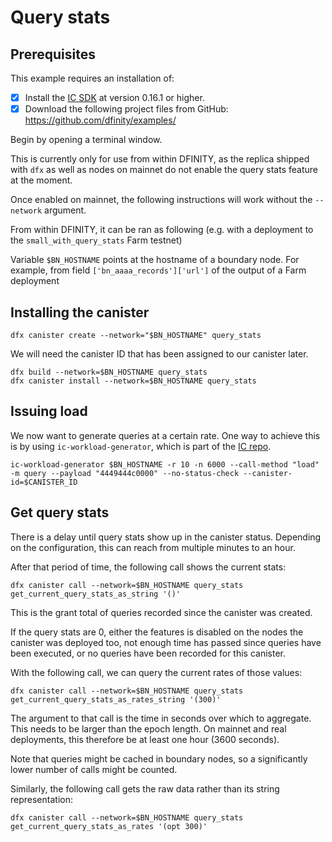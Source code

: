 # Query stats

## Prerequisites
This example requires an installation of:

- [x] Install the [IC SDK](../developer-docs/setup/install/index.mdx) at version 0.16.1 or higher.
- [x] Download the following project files from GitHub: https://github.com/dfinity/examples/

Begin by opening a terminal window.

This is currently only for use from within DFINITY, as the replica shipped with `dfx` as well as nodes on 
mainnet do not enable the query stats feature at the moment.

Once enabled on mainnet, the following instructions will work without the `--network` argument.

From within DFINITY, it can be ran as following (e.g. with a deployment to the `small_with_query_stats` Farm testnet)

Variable `$BN_HOSTNAME` points at the hostname of a boundary node. For example, from field `['bn_aaaa_records']['url']` of the output of a Farm deployment

## Installing the canister

```
dfx canister create --network="$BN_HOSTNAME" query_stats
```

We will need the canister ID that has been assigned to our canister later.

```
dfx build --network=$BN_HOSTNAME query_stats
dfx canister install --network=$BN_HOSTNAME query_stats
```

## Issuing load

We now want to generate queries at a certain rate. One way to achieve this is by using `ic-workload-generator`, which is part of the [IC repo](https://github.com/dfinity/ic/tree/master/rs/workload_generator). 


```
ic-workload-generator $BN_HOSTNAME -r 10 -n 6000 --call-method "load" -m query --payload "4449444c0000" --no-status-check --canister-id=$CANISTER_ID
```


## Get query stats

There is a delay until query stats show up in the canister status. Depending on the configuration, this 
can reach from multiple minutes to an hour.

After that period of time, the following call shows the current stats:
```
dfx canister call --network=$BN_HOSTNAME query_stats get_current_query_stats_as_string '()'
```

This is the grant total of queries recorded since the canister was created.

If the query stats are 0, either the features is disabled on the nodes the canister was deployed too,
not enough time has passed since queries have been executed, or no queries have been recorded for this canister.

With the following call, we can query the current rates of those values:

```
dfx canister call --network=$BN_HOSTNAME query_stats get_current_query_stats_as_rates_string '(300)'
```

The argument to that call is the time in seconds over which to aggregate. This needs to be larger than the epoch length. On mainnet and real deployments, this therefore be at least one hour (3600 seconds).

Note that queries might be cached in boundary nodes, so a significantly lower number of calls might be
counted.

Similarly, the following call gets the raw data rather than its string representation:

```
dfx canister call --network=$BN_HOSTNAME query_stats get_current_query_stats_as_rates '(opt 300)'
```


